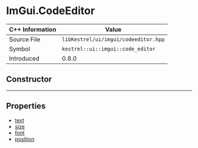 
# ImGui.CodeEditor

| C++ Information | Value |
| --- | --- |
| Source File | `libKestrel/ui/imgui/codeeditor.hpp` |
| Symbol | `kestrel::ui::imgui::code_editor` |
| Introduced | 0.8.0 |

## Constructor

---

## Properties

 - [text](text.md)
 - [size](size.md)
 - [font](font.md)
 - [position](position.md)

